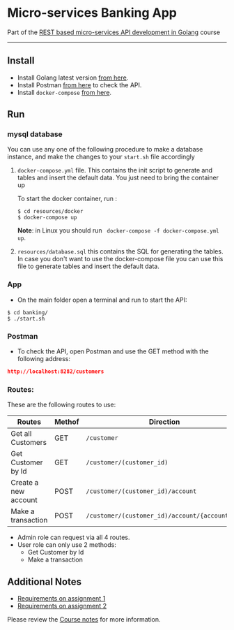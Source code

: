 # Micro-services Banking App

Part of the [REST based micro-services API development in Golang](https://www.udemy.com/course/rest-based-microservices-api-development-in-go-lang/) course

---

## Install

* Install Golang latest version [from here](https://golang.org/doc/install).
* Install Postman [from here](https://www.postman.com/downloads/) to check the API.
* Install `docker-compose` [from here](https://docs.docker.com/compose/install/).

## Run

### mysql database

You can use any one of the following procedure to make a database instance, and make the changes to your `start.sh` file accordingly

1. `docker-compose.yml` file. This contains the init script to generate and tables and insert the default data. You just need to bring the container up

   To start the docker container, run :

   ```shell
   $ cd resources/docker
   $ docker-compose up
   ```

   **Note**: in Linux you should run ` docker-compose -f docker-compose.yml up`.

   

2. `resources/database.sql` this contains the SQL for generating the tables. In case you don't want to use the docker-compose file you can use this file to generate tables and insert the default data.

   

### App

* On the main folder open a terminal and run to start the API:

```shell
$ cd banking/
$ ./start.sh
```



### Postman

* To check the API, open Postman and use the GET method with the following address:

```json
http://localhost:8282/customers
```

### Routes:

These are the following routes to use:

| **Rou**tes           | Methof | Direction                                      |
| -------------------- | ------ | ---------------------------------------------- |
| Get all Customers    | GET    | `/customer`                                    |
| Get Customer by Id   | GET    | `/customer/(customer_id)`                      |
| Create a new account | POST   | `/customer/(customer_id)/account`              |
| Make a transaction   | POST   | `/customer/(customer_id)/account/{account_id}` |

- Admin role can request via all 4 routes.
- User role can only use 2 methods:
  - Get Customer by Id
  - Make a transaction

## Additional Notes

* [Requirements on assignment 1](./docs/Assignment_1.md)
* [Requirements on assignment 2](./docs/Assignment_2.md)

Please review the [Course notes](./docs/Notes.md) for more information. 

